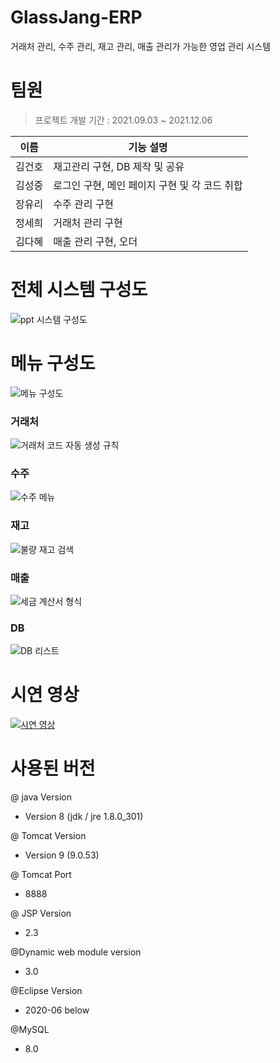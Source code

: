 
# GlassJang-ERP
거래처 관리, 수주 관리, 재고 관리, 매출 관리가 가능한 영업 관리 시스템

# 팀원
> 프로젝트 개발 기간 : 2021.09.03 ~ 2021.12.06

|이름|기능 설명|
|:------:|-------------------------------------|
|김건호|재고관리 구현, DB 제작 및 공유|
|김성중|로그인 구현, 메인 페이지 구현 및 각 코드 취합|
|장유리|수주 관리 구현|
|정세희|거래처 관리 구현|
|김다혜|매출 관리 구현, 오더|

# 전체 시스템 구성도
![ppt 시스템 구성도](https://user-images.githubusercontent.com/59128962/147052051-3e78b1a5-b3e0-4494-b33f-6f560112c6a8.png)

# 메뉴 구성도
![메뉴 구성도](https://user-images.githubusercontent.com/59128962/147052178-d23d1af6-f593-406b-abe9-0af710f18d4b.png)

### 거래처
![거래처 코드 자동 생성 규칙](https://user-images.githubusercontent.com/59128962/147053015-5829ebdd-95bc-4edf-b255-12bf2d5cf7ac.png)
### 수주
![수주 메뉴](https://user-images.githubusercontent.com/59128962/149076303-2b0061b0-1188-48a8-a750-c5bdbf6c00c2.png)
### 재고
![불량 재고 검색](https://user-images.githubusercontent.com/59128962/147052567-435ad70e-1d92-406c-822e-1b9e43d6188f.png)
### 매출
![세금 계산서 형식](https://user-images.githubusercontent.com/59128962/147053227-2a2c4a85-eb98-4c3e-bcd5-6c0b8114dea6.png)
### DB
![DB 리스트](https://user-images.githubusercontent.com/59128962/147052874-907beaf6-77c1-485b-8da7-3e9ce4a0e4fa.png)

# 시연 영상
[![시연 영상](https://img.youtube.com/vi/AshzDnaTuMg/0.jpg)](https://youtu.be/AshzDnaTuMg)

# 사용된 버전
@ java Version
- Version 8 (jdk / jre 1.8.0_301)

@ Tomcat Version
- Version 9 (9.0.53)

@ Tomcat Port 
- 8888

@ JSP Version
- 2.3

@Dynamic web module version
- 3.0

@Eclipse Version
- 2020-06 below

@MySQL
- 8.0
